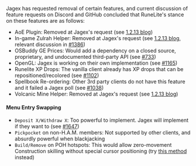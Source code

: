 Jagex has requested removal of certain features, and current discussion of feature requests on Discord and GitHub concluded that RuneLite's stance on these features are as follows:
* AoE Plugin: Removed at Jagex's request (see [1.2.13 blog](https://runelite.net/blog/show/2018-01-25-1.2.13-Release))
* In-game Zulrah Helper: Removed at Jagex's request (see [1.2.13 blog](https://runelite.net/blog/show/2018-01-25-1.2.13-Release), relevant discussion in [#1386](https://github.com/runelite/runelite/issues/1386))
* OSBuddy GE Prices: Would add a dependency on a closed source, proprietary, and undocumented third-party API (see [#733](https://github.com/runelite/runelite/issues/733))
* OpenGL: Jagex is working on their own implementation (see [#1165](https://github.com/runelite/runelite/issues/1165))
* Runelite XP Drops: The vanilla client already has XP drops that can be repositioned/recolored (see [#1102](https://github.com/runelite/runelite/issues/1102))
* Spellbook Re-ordering: Other 3rd party clients do not have this feature and it failed a Jagex poll (see [#1038](https://github.com/runelite/runelite/issues/1038))
* Volcanic Mine Helper: Removed at Jagex's request (see [1.2.13 blog](https://runelite.net/blog/show/2018-01-25-1.2.13-Release))

#### Menu Entry Swapping
* `Deposit X/Withdraw X`: Too powerful to implement. Jagex will implement if they want to (see [#1647](https://github.com/runelite/runelite/issues/1647))
* `Pickpocket` on non-H.A.M. members: Not supported by other clients, and absurdly powerful when blackjacking
* `Build/Remove` on POH hotspots: This would allow zero-movement Construction skilling without special cursor positioning (try [this method](https://www.youtube.com/watch?v=u9AZWsDfo1I) instead)